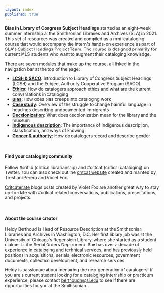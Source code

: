 ```yaml
---
layout: index
published: true
---
```


**Bias in Library of Congress Subject Headings** started as an eight-week summer internship at the Smithsonian Libraries and Archives (SLA) in 2021. This set of resources was created and compiled as a mini-cataloging course that would accompany the intern's hands-on experience as part of SLA's Subject Headings Project Team. The course is designed primarily for current MLS students who want to augment their cataloging knowledge.   

There are seven modules that make up the course, all linked in the navigation bar at the top of the page:
* **[LCSH & SACO](/modules/lcsh%20&%20saco/overview/)**: Introduction to Library of Congress Subject Headings (LCSH) and the Subject Authority Cooperative Program (SACO)
* **[Ethics](/modules/ethics/overview/)**: How do catalogers approach ethics and what are the current conversations in cataloging
* **[Bias](/modules/bias/overview/)**: How does bias creeps into cataloging work
* **[Case study](modules/case%20study/overview/)**: Overview of the struggle to change harmful language in headings describing undocumented immigrants
* **[Decolonization](modules/decolonization/overview/)**: What does decolonization mean for the library and the museum
* **[Indigenous description](modules/indigenous%20description/overview/)**: The importance of Indigenous description, classification, and ways of knowing
* **[Gender & authority](modules/gender%20&%20authority/overview/)**: How do catalogers record and describe gender

<br> 

#### Find your cataloging community
Follow #critlib (critical librarianship) and #critcat (critical cataloging) on Twitter. You can also check out the [critcat website](http://critlib.org/critcat/) created and mainted by Treshani Perera and Violet Fox.

[Critcatenate](https://cataloginglab.org/category/critcatenate/) blogs posts created by Violet Fox are another great way to stay up-to-date with #critcat related conversations, publications, presentations, and projects.

<br> 

#### About the course creator

Heidy Berthoud is Head of Resource Description at the Smithsonian Libraries and Archives in Washington, D.C. Her first library job was at the University of Chicago's Regenstein Library, where she started as a student claimer in the Serial Orders Department. She has over a decade of experience in cataloging and technical services, and has previously held positions in acquisitions, serials, electronic resources, government documents, collection development, and research services. 

Heidy is passionate about mentoring the next generation of catalogers! If you are a current student looking for a cataloging internship or practicum experience, please contact <berthoudh@si.edu> to see if there are opportunities for you at the Smithsonian.

